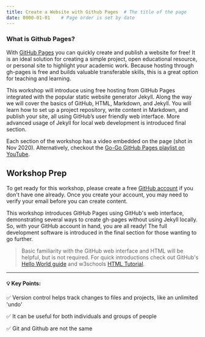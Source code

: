 ```yaml
---
title: Create a Website with Github Pages  # The title of the page
date: 0000-01-01    # Page order is set by date
---
```


### What is Github Pages?

With [GitHub Pages](https://pages.github.com/) you can quickly create and publish a website for free! 
It is an ideal solution for creating a simple project, open educational resource, or personal site to highlight your academic work. 
Because hosting through gh-pages is free and builds valuable transferable skills, this is a great option for teaching and learning.

This workshop will introduce using free hosting from GitHub Pages integrated with the popular static website generator Jekyll. 
Along the way we will cover the basics of GitHub, HTML, Markdown, and Jekyll. 
You will learn how to set up a project repository, write content in Markdown, and publish your site, all using GitHub’s user friendly web interface. 
More advanced usage of Jekyll for local web development is introduced final section.

Each section of the workshop has a video embedded on the page (shot in Nov 2020).
Alternatively, checkout the [Go-Go GitHub Pages playlist on YouTube](https://www.youtube.com/playlist?list=PL3MdArvT5LVdkeEZ6x6feSMRjYjoMVEUZ).

## Workshop Prep

To get ready for this workshop, please create a free [GitHub account](https://github.com/join) if you don't have one already.
Once you create your account, you may need to verify your email before you can create content.

This workshop introduces GitHub Pages using GitHub's web interface, demonstrating several ways to create gh-pages without using Jekyll locally.
So, with your GitHub account in hand, you are all ready!
The full development software is introduced in the final section for those wanting to go further.

> Basic familiarity with the GitHub web interface and HTML will be helpful, but is not required. 
> For quick introductions check out GitHub's [Hello World guide](https://guides.github.com/activities/hello-world/) and w3schools [HTML Tutorial](https://www.w3schools.com/html/default.asp).


***

#### 💡 Key Points:

✅ Version control helps track changes to files and projects, like an unlimited 'undo'

✅ It can be useful for both individuals and groups of people

✅ Git and Github are not the same
